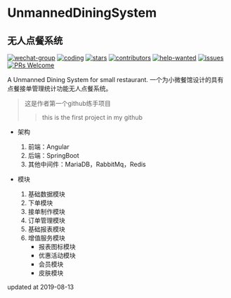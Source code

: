 # UnmannedDiningSystem 
## 无人点餐系统

[![wechat-group](https://badgen.net/badge/chat/%E5%BE%AE%E4%BF%A1%E4%BA%A4%E6%B5%81/138c7b)](https://github.com/NacedWang/UnmannedDiningSystem/issues/70)
[![coding](https://badgen.net/badge/leetcode/coding%20together/cyan)](https://github.com/doocs/leetcode)
[![stars](https://badgen.net/github/stars/NacedWang/UnmannedDiningSystem)](https://github.com/NacedWang/UnmannedDiningSystem/stargazers)
[![contributors](https://badgen.net/github/contributors/NacedWang/UnmannedDiningSystem)](https://github.com/NacedWang/UnmannedDiningSystem/tree/master/docs/from-readers#contributors)
[![help-wanted](https://badgen.net/github/label-issues/NacedWang/UnmannedDiningSystem/help%20wanted/open)](https://github.com/NacedWang/UnmannedDiningSystem/labels/help%20wanted)
[![issues](https://badgen.net/github/open-issues/NacedWang/UnmannedDiningSystem)](https://github.com/NacedWang/UnmannedDiningSystem/issues)
[![PRs Welcome](https://badgen.net/badge/PRs/welcome/green)](http://makeapullrequest.com)

A Unmanned Dining System for small restaurant.  一个为小微餐馆设计的具有点餐接单管理统计功能无人点餐系统。

>这是作者第一个github练手项目
>> this is the first project in my github

- 架构
    1. 前端：Angular
    2. 后端：SpringBoot
    3. 其他中间件：MariaDB，RabbitMq，Redis
    
- 模块
    1. 基础数据模块
    2. 下单模块
    3. 接单制作模块
    4. 订单管理模块 
    5. 基础报表模块
    6. 增值服务模块
        * 报表图标模块
        * 优惠活动模块
        * 会员模块
        * 皮肤模块

updated at 2019-08-13
